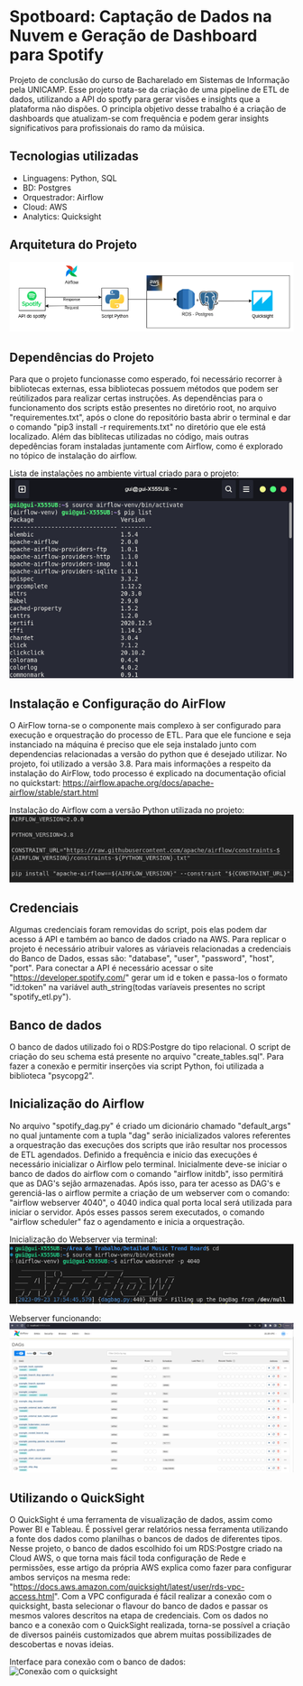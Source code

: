 # Spotboard: Captação de Dados na Nuvem e Geração de Dashboard para Spotify

Projeto de conclusão do curso de Bacharelado em Sistemas de Informação pela UNICAMP. Esse projeto trata-se da criação de uma pipeline de ETL de dados, utilizando a API do spotfy para gerar visões e insights que a plataforma não dispões. O principla objetivo desse trabalho é a criação de dashboards que atualizam-se com frequência e podem gerar insights significativos para profissionais do ramo da múisica.

## Tecnologias utilizadas

- Linguagens: Python, SQL
- BD: Postgres
- Orquestrador: Airflow
- Cloud: AWS
- Analytics: Quicksight

## Arquitetura do Projeto

![Arquitetura](https://github.com/guiglesia/Detailed-Music-Trend-Board/blob/master/images/fluxo.drawio.png)

## Dependências do Projeto

Para que o projeto funcionasse como esperado, foi necessário recorrer à bibliotecas externas, essa bibliotecas possuem métodos que podem ser reútilizados para realizar certas instruções. As dependências para o funcionamento dos scripts estão presentes no diretório root, no arquivo "requirementes.txt", após o clone do repositório basta abrir o terminal e dar o comando "pip3 install -r requirements.txt" no diretório que ele está localizado. Além das biblitecas utilizadas no código, mais outras depedências foram instaladas juntamente com Airflow, como é explorado no tópico de instalação do airflow.

Lista de instalações no ambiente virtual criado para o projeto:
![Lista de bibliotecas](https://github.com/guiglesia/Detailed-Music-Trend-Board/blob/master/images/venv.png)

## Instalação e Configuração do AirFlow

O AirFlow torna-se o componente mais complexo à ser configurado para execução e orquestração do processo de ETL. Para que ele funcione e seja instanciado na máquina é preciso que ele seja instalado junto com dependencias relacionadas a versão do python que é desejado utilizar. No projeto, foi utilizado a versão 3.8. Para mais informações a respeito da instalação do AirFlow, todo processo é explicado na documentação oficial no quickstart: https://airflow.apache.org/docs/apache-airflow/stable/start.html

Instalação do Airflow com a versão Python utilizada no projeto:
![Instalação do Airflow](https://github.com/guiglesia/Detailed-Music-Trend-Board/blob/master/images/airflow%20install.png)

## Credenciais

Algumas credenciais foram removidas do script, pois elas podem dar acesso á API e também ao banco de dados criado na AWS. Para replicar o projeto é necessário atribuir valores as váriaveis relacionadas a credenciais do Banco de Dados, essas são: "database", "user", "password", "host", "port". Para conectar a API é necessário acessar o site "https://developer.spotify.com/" gerar um id e token e passa-los o formato "id:token" na variável auth_string(todas varíaveis presentes no script "spotify_etl.py").

## Banco de dados

O banco de dados utilizado foi o RDS:Postgre do tipo relacional. O script de criação do seu schema está presente no arquivo "create_tables.sql". Para fazer a conexão e permitir inserções via script Python, foi utilizada a biblioteca "psycopg2".

## Inicialização do Airflow

No arquivo "spotify_dag.py" é criado um dicionário chamado "default_args" no qual juntamente com a tupla "dag" serão inicializados valores referentes a orquestração das execuções dos scripts que irão resultar nos processos de ETL agendados. Definido a frequência e inicio das execuções é necessário inicializar o Airflow pelo terminal. Inicialmente deve-se iniciar o banco de dados do airflow com o comando "airflow initdb", isso permitirá que as DAG's sejão armazenadas. Após isso, para ter acesso as DAG's e gerenciá-las o airflow permite a criação de um webserver com o comando: "airflow webserver 4040", o 4040 indica qual porta local será utilizada para iniciar o servidor. Após esses passos serem executados, o comando "airflow scheduler" faz o agendamento e inicia a orquestração.

Inicialização do Webserver via terminal:
![WebServer prompt](https://github.com/guiglesia/Detailed-Music-Trend-Board/blob/master/images/airflow%20webserver.png)

Webserver funcionando:
![WebServer Airflow](https://github.com/guiglesia/Detailed-Music-Trend-Board/blob/master/images/interface%20airflow%5D.png)

## Utilizando o QuickSight

O QuickSight é uma ferramenta de visualização de dados, assim como Power BI e Tableau. É possível gerar relatórios nessa ferramenta utilizando a fonte dos dados como planilhas o bancos de dados de diferentes tipos. Nesse projeto, o banco de dados escolhido foi um RDS:Postgre criado na Cloud AWS, o que torna mais fácil toda configuração de Rede e permissões, esse artigo da própria AWS explica como fazer para configurar ambos serviços na mesma rede: "https://docs.aws.amazon.com/quicksight/latest/user/rds-vpc-access.html". Com a VPC configurada é fácil realizar a conexão com o quicksight, basta selecionar o flavour do banco de dados e passar os mesmos valores descritos na etapa de credenciais. Com os dados no banco e a conexão com o QuickSight realizada, torna-se possível a criação de diversos painéis customizados que abrem muitas possibilizades de descobertas e novas ideias.

Interface para conexão com o banco de dados:
![Conexão com o quicksight](https://github.com/guiglesia/Detailed-Music-Trend-Board/blob/master/images/conex%C3%A3o%20interface.png)
